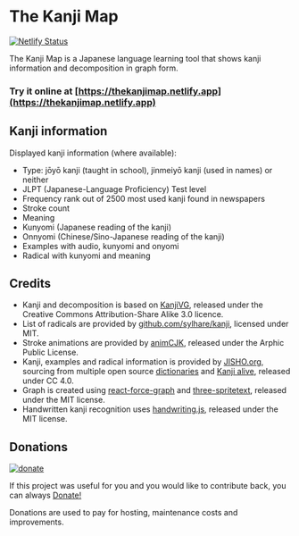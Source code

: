 # The Kanji Map

[![Netlify Status](https://api.netlify.com/api/v1/badges/60c6e34d-30e3-480f-8e53-8848ab7b678d/deploy-status)](https://app.netlify.com/sites/thekanjimap/deploys)

The Kanji Map is a Japanese language learning tool that shows kanji information and decomposition in graph form.

### Try it online at [https://thekanjimap.netlify.app](https://thekanjimap.netlify.app)


## Kanji information

Displayed kanji information (where available):

- Type: jōyō kanji (taught in school), jinmeiyō kanji (used in names) or neither
- JLPT (Japanese-Language Proficiency) Test level</li>
- Frequency rank out of 2500 most used kanji found in newspapers
- Stroke count
- Meaning
- Kunyomi (Japanese reading of the kanji)
- Onnyomi (Chinese/Sino-Japanese reading of the kanji)
- Examples with audio, kunyomi and onyomi
- Radical with kunyomi and meaning

## Credits

- Kanji and decomposition is based on [KanjiVG](https://github.com/KanjiVG/kanjivg), released under the Creative Commons Attribution-Share Alike 3.0 licence.
- List of radicals are provided by [github.com/sylhare/kanji](https://github.com/sylhare/kanji), licensed under MIT.
- Stroke animations are provided by [animCJK](https://github.com/parsimonhi/animCJK), released under the Arphic Public License.
- Kanji, examples and radical information is provided by [JISHO.org](https://jisho.org), sourcing from multiple open source [dictionaries](https://jisho.org/about) and [Kanji alive](https://kanjialive.com/), released under CC 4.0.
- Graph is created using [react-force-graph](https://github.com/vasturiano/react-force-graph) and [three-spritetext](https://github.com/vasturiano/three-spritetext), released under the MIT license.
- Handwritten kanji recognition uses [handwriting.js](https://github.com/ChenYuHo/handwriting.js), released under the MIT license.


## Donations

[![donate](https://www.paypalobjects.com/en_US/i/btn/btn_donate_SM.gif)](https://www.paypal.com/donate?hosted_button_id=U867B8RRZUN7E)

If this project was useful for you and you would like to contribute back, you can always [Donate!](https://www.paypal.com/donate?hosted_button_id=U867B8RRZUN7E)

Donations are used to pay for hosting, maintenance costs and improvements.
